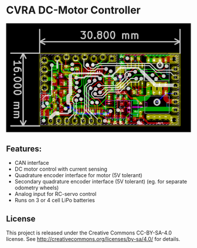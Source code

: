 CVRA DC-Motor Controller
========================

![pcb](img/pcb-preview.png?raw=true)


Features:
---------

 - CAN interface
 - DC motor control with current sensing
 - Quadrature encoder interface for motor (5V tolerant)
 - Secondary quadrature encoder interface (5V tolerant) (eg. for separate odometry wheels)
 - Analog input for RC-servo control
 - Runs on 3 or 4 cell LiPo batteries

License
-------
This project is released under the Creative Commons CC-BY-SA-4.0 license.
See http://creativecommons.org/licenses/by-sa/4.0/ for details.
